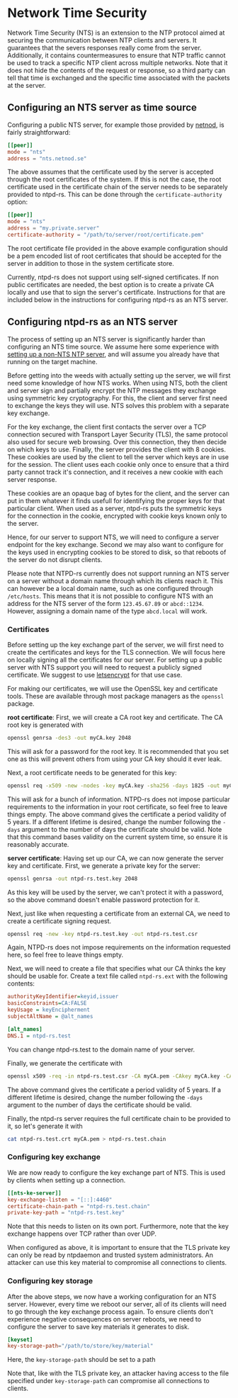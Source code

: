 # Network Time Security

Network Time Security (NTS) is an extension to the NTP protocol aimed at securing the communication between NTP clients and servers. It guarantees that the severs responses really come from the server. Additionally, it contains countermeasures to ensure that NTP traffic cannot be used to track a specific NTP client across multiple networks. Note that it does not hide the contents of the request or response, so a third party can tell that time is exchanged and the specific time associated with the packets at the server.

## Configuring an NTS server as time source

Configuring a public NTS server, for example those provided by [netnod](https://www.netnod.se/nts/network-time-security), is fairly straightforward:
```toml
[[peer]]
mode = "nts"
address = "nts.netnod.se"
```

The above assumes that the certificate used by the server is accepted through the root certificates of the system. If this is not the case, the root certificate used in the certificate chain of the server needs to be separately provided to ntpd-rs. This can be done through the `certificate-authority` option:
```toml
[[peer]]
mode = "nts"
address = "my.private.server"
certificate-authority = "/path/to/server/root/certificate.pem"
```
The root certificate file provided in the above example configuration should be a pem encoded list of root certificates that should be accepted for the server in addition to those in the system certificate store.

Currently, ntpd-rs does not support using self-signed certificates. If non public certificates are needed, the best option is to create a private CA locally and use that to sign the server's certificate. Instructions for that are included below in the instructions for configuring ntpd-rs as an NTS server.

## Configuring ntpd-rs as an NTS server
The process of setting up an NTS server is significantly harder than configuring an NTS time source. We assume here some experience with [setting up a non-NTS NTP server](TODO), and will assume you already have that running on the target machine.

Before getting into the weeds with actually setting up the server, we will first need some knowledge of how NTS works. When using NTS, both the client and server sign and partially encrypt the NTP messages they exchange using symmetric key cryptography. For this, the client and server first need to exchange the keys they will use. NTS solves this problem with a separate key exchange.

For the key exchange, the client first contacts the server over a TCP connection secured with Transport Layer Security (TLS), the same protocol also used for secure web browsing. Over this connection, they then decide on which keys to use. Finally, the server provides the client with 8 cookies. These cookies are used by the client to tell the server which keys are in use for the session. The client uses each cookie only once to ensure that a third party cannot track it's connection, and it receives a new cookie with each server response.

These cookies are an opaque bag of bytes for the client, and the server can put in them whatever it finds usefull for identifying the proper keys for that particular client. When used as a server, ntpd-rs puts the symmetric keys for the connection in the cookie, encrypted with cookie keys known only to the server.

Hence, for our server to support NTS, we will need to configure a server endpoint for the key exchange. Second we may also want to configure for the keys used in encrypting cookies to be stored to disk, so that reboots of the server do not disrupt clients.

Please note that NTPD-rs currently does not support running an NTS server on a server without a domain name through which its clients reach it. This can however be a local domain name, such as one configured through `/etc/hosts`. This means that it is not possible to configure NTS with an address for the NTS server of the form `123.45.67.89` or `abcd::1234`. However, assigning a domain name of the type `abcd.local` will work.

### Certificates

Before setting up the key exchange part of the server, we will first need to create the certificates and keys for the TLS connection. We will focus here on locally signing all the certificates for our server. For setting up a public server with NTS support you will need to request a publicly signed certificate. We suggest to use [letsencrypt](https://letsencrypt.org/) for that use case.

For making our certificates, we will use the OpenSSL key and certificate tools. These are available through most package managers as the `openssl` package.

**root certificate**: First, we will create a CA root key and certificate. The CA root key is generated with
```sh
openssl genrsa -des3 -out myCA.key 2048
```
This will ask for a password for the root key. It is recommended that you set one as this will prevent others from using your CA key should it ever leak.

Next, a root certificate needs to be generated for this key:
```sh
openssl req -x509 -new -nodes -key myCA.key -sha256 -days 1825 -out myCA.pem
```
This will ask for a bunch of information. NTPD-rs does not impose particular requirements to the information in your root certificate, so feel free to leave things empty. The above command gives the certificate a period validity of 5 years. If a different lifetime is desired, change the number following the `-days` argument to the number of days the certificate should be valid. Note that this command bases validity on the current system time, so ensure it is reasonably accurate.

**server certificate**: Having set up our CA, we can now generate the server key and certificate. First, we generate a private key for the server:
```sh
openssl genrsa -out ntpd-rs.test.key 2048
```
As this key will be used by the server, we can't protect it with a password, so the above command doesn't enable password protection for it.

Next, just like when requesting a certificate from an external CA, we need to create a certificate signing request.
```sh
openssl req -new -key ntpd-rs.test.key -out ntpd-rs.test.csr
```
Again, NTPD-rs does not impose requirements on the information requested here, so feel free to leave things empty.

Next, we will need to create a file that specifies what our CA thinks the key should be usable for. Create a text file called `ntpd-rs.ext` with the following contents:
```ini
authorityKeyIdentifier=keyid,issuer
basicConstraints=CA:FALSE
keyUsage = keyEncipherment
subjectAltName = @alt_names

[alt_names]
DNS.1 = ntpd-rs.test
```
You can change ntpd-rs.test to the domain name of your server.

Finally, we generate the certificate with
```sh
openssl x509 -req -in ntpd-rs.test.csr -CA myCA.pem -CAkey myCA.key -CAcreateserial -out ntpd-rs.test.crt -days 1825 -sha256 -extfile ntpd-rs.ext
```
The above command gives the certificate a period validity of 5 years. If a different lifetime is desired, change the number following the `-days` argument to the number of days the certificate should be valid.

Finally, the ntpd-rs server requires the full certificate chain to be provided to it, so let's generate it with
```sh
cat ntpd-rs.test.crt myCA.pem > ntpd-rs.test.chain
```

### Configuring key exchange

We are now ready to configure the key exchange part of NTS. This is used by clients when setting up a connection.
```toml
[[nts-ke-server]]
key-exchange-listen = "[::]:4460"
certificate-chain-path = "ntpd-rs.test.chain"
private-key-path = "ntpd-rs.test.key"
```
Note that this needs to listen on its own port. Furthermore, note that the key exchange happens over TCP rather than over UDP.

When configured as above, it is important to ensure that the TLS private key can only be read by ntpdaemon and trusted system administrators. An attacker can use this key material to compromise all connections to clients.


### Configuring key storage

After the above steps, we now have a working configuration for an NTS server. However, every time we reboot our server, all of its clients will need to go through the key exchange process again. To ensure clients don't experience negative consequences on server reboots, we need to configure the server to save key materials it generates to disk.
```toml
[keyset]
key-storage-path="/path/to/store/key/material"
```
Here, the `key-storage-path` should be set to a path

Note that, like with the TLS private key, an attacker having access to the file specified under `key-storage-path` can compromise all connections to clients.
